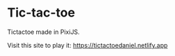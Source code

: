 # Tic-tac-toe
 
Tictactoe made in PixiJS.

Visit this site to play it: https://tictactoedaniel.netlify.app
